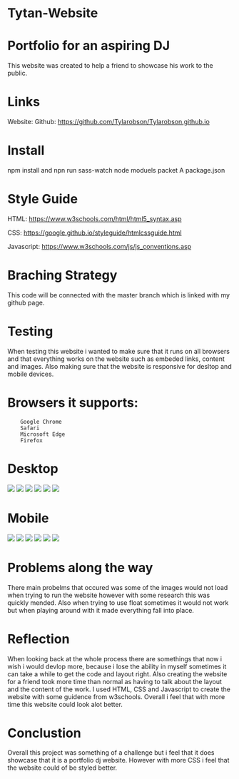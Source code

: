 # Tytan-Website 

# Portfolio for an aspiring DJ
  This website was created to help a friend to showcase his work to the public.
  
 # Links
  
  Website: 
  Github: https://github.com/Tylarobson/Tylarobson.github.io
  
 # Install
  npm install and npn run sass-watch
  node moduels packet
  A package.json 
  
  # Style Guide 
  
  HTML: https://www.w3schools.com/html/html5_syntax.asp
  
  CSS: https://google.github.io/styleguide/htmlcssguide.html
  
  Javascript: https://www.w3schools.com/js/js_conventions.asp
  
  
  # Braching Strategy 
  This code will be connected with the master branch which is linked with my github page.
  
  # Testing
  
  When testing this website i wanted to make sure that it runs on all browsers and that everything works on the website such as embeded links, content and images. Also making sure that the website is responsive for desltop and mobile devices.
  
 # Browsers it supports: 
        Google Chrome
        Safari 
        Microsoft Edge
        Firefox 
        
# Desktop 
![](image/desktophomepage.jpg)
![](image/desktopabout.jpg)
![](image/desktopfestival.jpg)
![](image/desktopshows.jpg)
![](image/desktopgallery.jpg)
![](image/desktopcontact.jpg)

# Mobile
![](mobilehomepage.jpg)
![](mobileabout.jpg)
![](mobilefestival.jpg)
![](mobileshows.jpg)
![](mobilegallery.jpg)
![](mobilecontactme.jpg)
        
# Problems along the way
There main probelms that occured was some of the images would not load when trying to run the website however with some research this was quickly mended. Also when trying to use float sometimes it would not work but when playing around with it made everything fall into place.

# Reflection 
When looking back at the whole process there are somethings that now i wish i would devlop more, because i lose the ability in myself sometimes it can take a while to get the code and layout right. Also creating the website for a friend took more time than normal as having to talk about the layout and the content of the work. I used HTML, CSS and Javascript to create the website with some guidence from w3schools. Overall i feel that with more time this website could look alot better. 
  
# Conclustion
Overall this project was something of a challenge but i feel that it does showcase that it is a portfolio dj website. However with more CSS i feel that the website could of be styled better.
